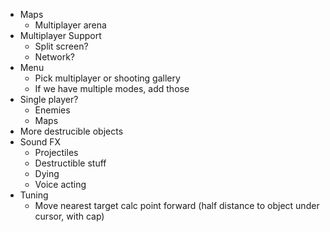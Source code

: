 - Maps
    - Multiplayer arena
- Multiplayer Support
    - Split screen?
    - Network?
- Menu
    - Pick multiplayer or shooting gallery
    - If we have multiple modes, add those
- Single player?
    - Enemies
    - Maps
- More destrucible objects
- Sound FX
    - Projectiles
    - Destructible stuff
    - Dying
    - Voice acting
- Tuning
    - Move nearest target calc point forward (half distance to object under cursor, with cap)
